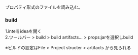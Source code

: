 プロパティ形式のファイルを読み込む。

### build
1.intellj ideaを開く  
2.ツールバー > build > build artifacts... > props:jarを選択しbuild  

※ビルドの設定はFile > Project structer > artifacts から見られる
